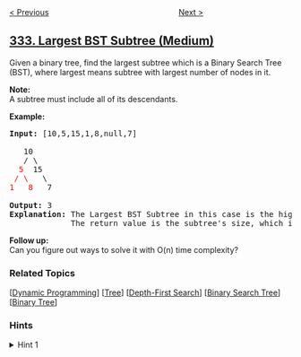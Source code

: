 <!--|This file generated by command(leetcode description); DO NOT EDIT.    |-->
<!--+----------------------------------------------------------------------+-->
<!--|@author    awesee <openset.wang@gmail.com>                           |-->
<!--|@link      https://github.com/awesee                                 |-->
<!--|@home      https://github.com/awesee/leetcode                        |-->
<!--+----------------------------------------------------------------------+-->

[< Previous](../reconstruct-itinerary "Reconstruct Itinerary")
　　　　　　　　　　　　　　　　
[Next >](../increasing-triplet-subsequence "Increasing Triplet Subsequence")

## [333. Largest BST Subtree (Medium)](https://leetcode.com/problems/largest-bst-subtree "最大 BST 子树")

<p>Given a binary tree, find the largest subtree which is a Binary Search Tree (BST), where largest means subtree with largest number of nodes in it.</p>

<p><b>Note:</b><br />
A subtree must include all of its descendants.</p>

<p><strong>Example:</strong></p>

<pre>
<strong>Input: </strong>[10,5,15,1,8,null,7]

   10 
   / \ 
<font color="red">  5</font>  15 
<font color="red"> / \</font>   \ 
<font color="red">1   8</font>   7

<strong>Output:</strong> 3
<strong>Explanation: </strong>The Largest BST Subtree in this case is the highlighted one.
             The return value is the subtree&#39;s size, which is 3.
</pre>

<p><b>Follow up:</b><br />
Can you figure out ways to solve it with O(n) time complexity?</p>

### Related Topics
  [[Dynamic Programming](../../tag/dynamic-programming/README.md)]
  [[Tree](../../tag/tree/README.md)]
  [[Depth-First Search](../../tag/depth-first-search/README.md)]
  [[Binary Search Tree](../../tag/binary-search-tree/README.md)]
  [[Binary Tree](../../tag/binary-tree/README.md)]

### Hints
<details>
<summary>Hint 1</summary>
You can recursively use algorithm similar to <a href="https://leetcode.com/problems/validate-binary-search-tree/">98. Validate Binary Search Tree</a> at each node of the tree, which will result in O(nlogn) time complexity.
</details>
